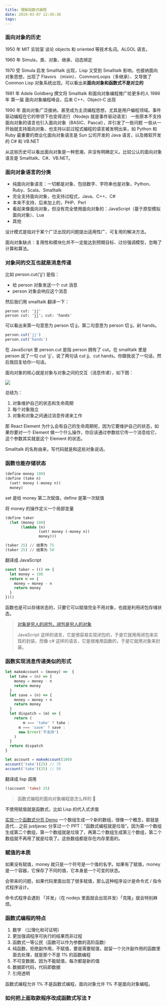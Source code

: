```yaml
---
title: 理解函数式编程
date: 2019-03-07 12:45:38
tags:
---
```



### 面向对象的历史

1950 年 MIT 实验室 谈论 objects 和 oriented 等技术名词。ALGOL 语言。

1960 年 Simula，类、对象、继承、动态绑定

1970 受 Simula 启发 Smalltalk 出现，Lisp 又受到 Smalltalk 影响，也接纳面向对象思想，出现了 Flavors （mixin）、CommonLoops（多继承）、又导致了 Common Lisp 对象系统出现。可以看出来**面向对象和函数式不是对立的**

1981 年 Adele Goldberg 撰文将 Smalltalk 和面向对象编程推广给更多的人
1986 年 第一届 面向对象编程峰会，后来 C++、Object-C 出现

1990 年 面向对象广泛接纳，甚至成为主流编程思想，尤其是用户编程领域。事件驱动编程在它的带领下也变得流行（Nodejs 就是事件驱动语言）
一些原本不支持面向对象的语言也引入面向对象（BASIC、Pascal），并引发了一些问题
一些从一开始就支持面向对象、也支持以前过程式编程的语言被发明出来，如 Python 和 Ruby
最重要的商业化面向对象语言是 Sun 公司开发的 Java 语言，以及微软开发的 C# 和 VB.NET

从这些历史可以看出面向对象是一种思潮，并没有明确定义。比较公认的面向对象语言是 Smalltalk、C#、VB.NET。

### 面向对象语言的分类

- 纯面向对象语言：一切都是对象、包括数字、字符串也是对象，Python、Ruby、Scala、Smalltalk
- 完全支持面向对象，也支持过程式，Java、C++、C#
- 本来不支持，后来加上的，PHP、Perl
- 看起来像面向对象，但没有完全使用面向对象的：JavaScript（基于原型模拟面向对象）、Lua
- 其他

设计模式是指对于某个广泛出现的问题提出适用性广、可复用的解决方法。

面向对象缺点：复用性和模块化并不一定能达到预期目标、过份强调模型，忽略了计算和算法。

### 对象间的交互也就是消息传递

比如 person.cut('jj') 是指：

- 给 person 对象发送一个 cut 消息
- person 对象会响应这个消息

然后我们用 smalltalk 翻译一下：

```smalltalk
person cut: 'jj'
person cut: 'jj'; cut: 'hands'
```

可以看出来第一句意思为 person 切 jj，第二句意思为 person 切 jj，剁 hands。

```js
person.cut('jj')
person.cut('hands')
```

在 JavaScript 里 person.cut 是指 person 拥有了 cut。在 smalltalk 里是 person 说了一句 cut 'jj'，说了两句话 cut jj、cut hands。你跟我说了一句话，然后我回复给你一句话。

面向对象的核心就是对象与对象之间的交互（消息传递），如下图：

![](/images/smalltalk.png)

总结为：

1. 对象维护自己的状态和生命周期
2. 每个对象独立
3. 对象和对象之间通过消息传递来工作

那 React Element 为什么会有自己的生命周期呢，因为它要维护自己的状态，如果你要对一个 Element 做一个什么操作，你应该通过参数给它传一个消息给它，这个参数其实就是这个 Element 的状态。

Smalltalk 的名称由来，写代码就是和这些对象说话。

### 函数也能存储状态

```lisp
(define money 100)
(define (take n)
  (set! money (-money n))
  money)
```

set 是给 money 第二次赋值，define 是第一次赋值

将 money 的操作定义一个局部变量

```lisp
(define taker
  (let (money 100)
       (lambda (n) 
               (set! money (-money n)) 
               money)))

(taker 25) // 结果为 75
(taker 25) // 结果为 50
```

翻译成 JavaScript 

```js
const taker = (() => {
  let money = 100
  return n => {
    money = money - n
    return money
  }
})()
```

函数也是可以存储状态的，只要它可以赋值完全不用对象，也就是利用闭包存储状态。

> [对象是穷人的闭包，闭包是穷人的对象](https://www.zhihu.com/question/20565716)
>
> JavaScript 这样的语言，它是很容易实现闭包的，于是它就用用闭包来实现的封装，而像 c# 这样的语言，它是很难用函数的，于是它就用对象来封装。

### 函数实现消息传递类似的形式

```js
let makeAccount = (money) =>  {
  let take = (n) => {
    money = money - n
    return money
  }
  let save = (n) => {
    money = money + n
    return money
  }
  let dispatch = (m) => {
    return (
    	m === 'take' ? take :
      m === 'save' ? save :
      new Error('不支持')
    )
  }
  return dispatch
}

let account = makeAccount(100)
account('take')(25) // 75
account('take')(25) // 50
```

翻译成 lisp 调用

```lisp
((account 'take) 25)
```

> 函数式编程的面向对象编程是怎么样的 🤔️

不使用赋值就是函数式，比如 Lisp 的代入式求值

[实现一个函数式分页 Demo](https://codesandbox.io/s/6w88xjx7vw) 一个数组生成一个新的数组，很像一个概念，那就是迭代… 之前 justjavac 分享过一个 PPT：“函数式编程就是垃圾”。因为第一个数组生成第二个数组，第一个数组就是垃圾了，再第二个数组生成第三个数组，第二个数组就不再用了就是垃圾了。这些数组都是存在内存里面的。

### 赋值的本质

如果没有赋值，money 就只是一个符号是一个值的名字。如果有了赋值，money 是一个容器，它保存了不同的值，它本身是一个可变的状态。

会带来的问题，如果代码里面出现了很多赋值，那么这种程序设计是命令式 / 指令式程序设计。

命令式程序会遇到 「并发」（在 nodejs 里面就会出现并发）「克隆」就会特别麻烦。

### 函数式编程的特点

1. 数学 （公理化和可证明）
2. 更加强调程序可执行的结果而非过程
3. 函数式一等公民（函数可以作为参数的高阶函数）
4. 纯函数，拒绝副作用，不赋值，要是需要赋值，就留一个允许副作用的函数里面去处理，就是那个不是 1% 的函数编程
5. 不可变数据，因为不能赋值，每次都是新的值
6. 数据即代码，代码即数据
7. 引用透明

函数式编程允许 1% 不是函数式编程，面向对象允许 1% 不是面向对象编程。

### 如何把上面取款程序改成函数式写法 ❓